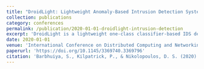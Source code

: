 ```yaml
---
title: "DroidLight: Lightweight Anomaly-Based Intrusion Detection System for Smartphone Devices"
collection: publications
category: conferences
permalink: /publication/2020-01-01-droidlight-intrusion-detection
excerpt: 'DroidLight is a lightweight one-class classifier-based IDS designed to detect zero-day malware on smartphones with low overhead and high accuracy.'
date: 2020-01-01
venue: 'International Conference on Distributed Computing and Networking'
paperurl: 'https://doi.org/10.1145/3369740.3369796'
citation: 'Barbhuiya, S., Kilpatrick, P., & Nikolopoulos, D. S. (2020). &quot;DroidLight: Lightweight Anomaly-Based Intrusion Detection System for Smartphone Devices.&quot; <i>ICDCN ''20</i>, Article 31. https://doi.org/10.1145/3369740.3369796'
---
```

